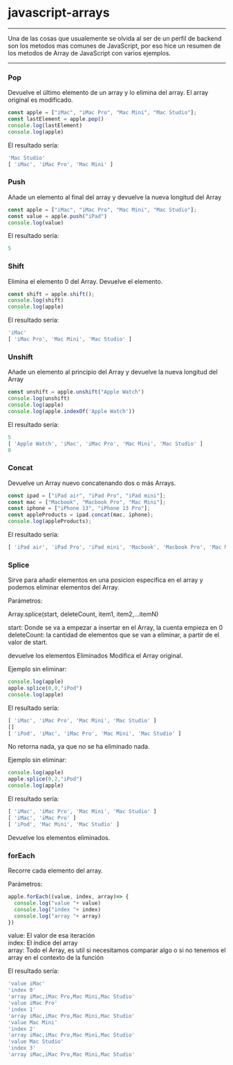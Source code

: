 # javascript-arrays

--------------------------------

Una de las cosas que usualemente se olvida al ser de un perfil de backend son los metodos mas comunes de JavaScript, por eso hice un resumen de los metodos de Array de JavaScript con varios ejemplos.

--------------------------------

### Pop
Devuelve el último elemento de un array y lo elimina del array. El array original es modificado.

```javascript
const apple = ["iMac", "iMac Pro", "Mac Mini", "Mac Studio"];
const lastElement = apple.pop()
console.log(lastElement)
console.log(apple)
```
El resultado sería: 

```javascript
'Mac Studio'
[ 'iMac', 'iMac Pro', 'Mac Mini' ]
```

### Push
Añade un elemento al final del array y devuelve la nueva longitud del Array

```javascript
const apple = ["iMac", "iMac Pro", "Mac Mini", "Mac Studio"];
const value = apple.push("iPad")
console.log(value)
```
El resultado sería: 

```javascript
5
```

### Shift
Elimina el elemento 0 del Array. Devuelve el elemento.

```javascript
const shift = apple.shift();
console.log(shift)
console.log(apple)
```
El resultado sería: 

```javascript
'iMac'
[ 'iMac Pro', 'Mac Mini', 'Mac Studio' ]
```

### Unshift
Añade un elemento al principio del Array y devuelve la nueva longitud del Array

```javascript
const unshift = apple.unshift("Apple Watch")
console.log(unshift)
console.log(apple)
console.log(apple.indexOf('Apple Watch'))
```
El resultado sería: 

```javascript
5
[ 'Apple Watch', 'iMac', 'iMac Pro', 'Mac Mini', 'Mac Studio' ]
0
```

### Concat
Devuelve un Array nuevo concatenando dos o más Arrays.

```javascript
const ipad = ["iPad air", "iPad Pro", "iPad mini"];
const mac = ["Macbook", "Macbook Pro", "Mac Mini"];
const iphone = ["iPhone 13", "iPhone 13 Pro"];
const appleProducts = ipad.concat(mac, iphone);
console.log(appleProducts);
```
El resultado sería: 

```javascript
[ 'iPad air', 'iPad Pro', 'iPad mini', 'Macbook', 'Macbook Pro', 'Mac Mini', 'iPhone 13', 'iPhone 13 Pro' ]
```

### Splice
Sirve para añadir elementos en una posicion especifica en el array y podemos eliminar elementos del Array. 

Parámetros: <br>

Array.splice(start, deleteCount, item1, item2,...itemN)<br>

start: Donde se va a empezar a insertar en el Array, la cuenta empieza en 0<br>
deleteCount: la cantidad de elementos que se van a eliminar, a partir de el valor de start. 

devuelve los elementos Eliminados
Modifica el Array original. 

Ejemplo sin eliminar: 

```javascript
console.log(apple)
apple.splice(0,0,"iPod")
console.log(apple)
```
El resultado sería: 

```javascript
[ 'iMac', 'iMac Pro', 'Mac Mini', 'Mac Studio' ]
[]
[ 'iPod', 'iMac', 'iMac Pro', 'Mac Mini', 'Mac Studio' ]
```

No retorna nada, ya que no se ha eliminado nada.

Ejemplo sin eliminar: 

```javascript
console.log(apple)
apple.splice(0,2,"iPod")
console.log(apple)
```
El resultado sería: 

```javascript
[ 'iMac', 'iMac Pro', 'Mac Mini', 'Mac Studio' ]
[ 'iMac', 'iMac Pro' ]
[ 'iPod', 'Mac Mini', 'Mac Studio' ]
```
Devuelve los elementos eliminados.

### forEach

Recorre cada elemento del array. 

Parámetros:

```javascript
apple.forEach((value, index, array)=> {
  console.log("value "+ value)
  console.log("index "+ index)
  console.log("array "+ array)
})
```

value: El valor de esa iteración<br>
index: El índice del array<br>
array: Todo el Array, es util si necesitamos comparar algo o si no tenemos el array en el contexto de la función

El resultado sería: 

```javascript
'value iMac'
'index 0'
'array iMac,iMac Pro,Mac Mini,Mac Studio'
'value iMac Pro'
'index 1'
'array iMac,iMac Pro,Mac Mini,Mac Studio'
'value Mac Mini'
'index 2'
'array iMac,iMac Pro,Mac Mini,Mac Studio'
'value Mac Studio'
'index 3'
'array iMac,iMac Pro,Mac Mini,Mac Studio'
```
